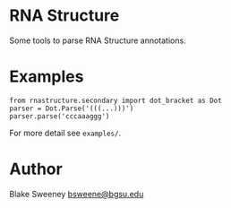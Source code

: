 # RNA Structure #

Some tools to parse RNA Structure annotations.

# Examples #

    from rnastructure.secondary import dot_bracket as Dot
    parser = Dot.Parse('(((...)))')
    parser.parse('cccaaaggg')

For more detail see `examples/`.

# Author #
Blake Sweeney <bsweene@bgsu.edu>
